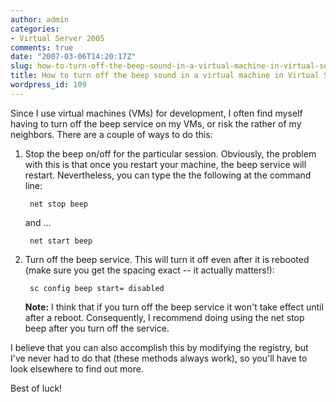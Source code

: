 ```yaml
---
author: admin
categories:
- Virtual Server 2005
comments: true
date: "2007-03-06T14:20:17Z"
slug: how-to-turn-off-the-beep-sound-in-a-virtual-machine-in-virtual-server-2005
title: How to turn off the beep sound in a virtual machine in Virtual Server 2005
wordpress_id: 109
---
```


Since I use virtual machines (VMs) for development, I often find myself having to turn off the beep service on my VMs, or risk the rather of my neighbors. There are a couple of ways to do this:

1. Stop the beep on/off for the particular session. Obviously, the problem with this is that once you restart your machine, the beep service will restart. Nevertheless, you can type the the following at the command line:

		net stop beep

	and ...

		net start beep

2. Turn off the beep service. This will turn it off even after it is rebooted (make sure you get the spacing exact -- it actually matters!):

		sc config beep start= disabled 

	**Note:** I think that if you turn off the beep service it won't take effect until after a reboot. Consequently, I recommend doing using the net stop beep after you turn off the service.

I believe that you can also accomplish this by modifying the registry, but I've never had to do that (these methods always work), so you'll have to look elsewhere to find out more.

Best of luck!